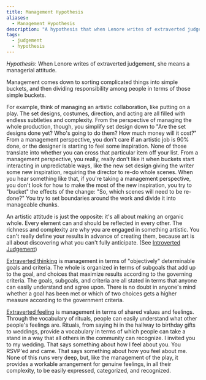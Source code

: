 ```yaml
---
title: Management Hypothesis
aliases:
  - Management Hypothesis
description: "A hypothesis that when Lenore writes of extraverted judgement, she means a managerial attitude."
tags:
  - judgement
  - hypothesis
---
```


_Hypothesis_: When Lenore writes of extraverted judgement, she means a managerial attitude.

Management comes down to sorting complicated things into simple buckets, and then dividing responsibility among people in terms of those simple buckets.

For example, think of managing an artistic collaboration, like putting on a play. The set designs, costumes, direction, and acting are all filled with endless subtleties and complexity. From the perspective of managing the whole production, though, you simplify set design down to "Are the set designs done yet? Who's going to do them? How much money will it cost?" From a management perspective, you don't care if an artistic job is 90% done, or the designer is starting to feel some inspiration. None of those translate into whether you can cross that particular item off your list. From a management perspective, you really, really don't like it when buckets start interacting in unpredictable ways, like the new set design giving the writer some new inspiration, requiring the director to re-do whole scenes. When you hear something like that, if you're taking a management perspective, you don't look for how to make the most of the new inspiration, you try to "bucket" the effects of the change: "So, which scenes will need to be re-done?" You try to set boundaries around the work and divide it into manageable chunks.

An artistic attitude is just the opposite: it's all about making an organic whole. Every element can and should be reflected in every other. The richness and complexity are why you are engaged in something artistic. You can't really define your results in advance of creating them, because art is all about discovering what you can't fully anticipate. (See [Introverted Judgement](/wiki/function-attitude/functions/judgement))

[Extraverted thinking](/wiki/function-attitude/attitudes/extraverted-thinking) is management in terms of "objectively" determinable goals and criteria. The whole is organized in terms of subgoals that add up to the goal, and choices that maximize results according to the governing criteria. The goals, subgoals, and criteria are all stated in terms that anyone can easily understand and agree upon. There is no doubt in anyone's mind whether a goal has been met or which of two choices gets a higher measure according to the government criteria.

[Extraverted feeling](/wiki/function-attitude/attitudes/extraverted-feeling) is management in terms of shared values and feelings. Through the vocabulary of rituals, people can easily understand what other people's feelings are. Rituals, from saying hi in the hallway to birthday gifts to weddings, provide a vocabulary in terms of which people can take a stand in a way that all others in the community can recognize. I invited you to my wedding. That says something about how I feel about you. You RSVP'ed and came. That says something about how you feel about me. None of this runs very deep, but, like the management of the play, it provides a workable arrangement for genuine feelings, in all their complexity, to be easily expressed, categorized, and recognized.
